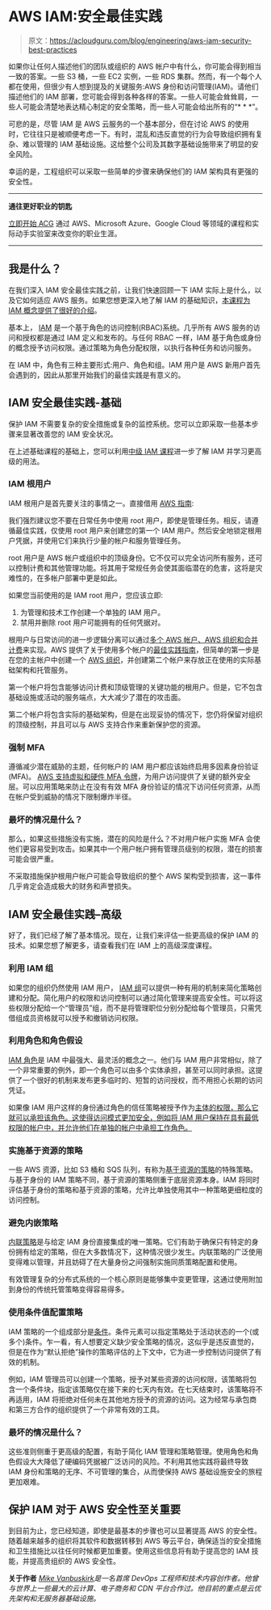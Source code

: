 # AWS IAM:安全最佳实践

> 原文：<https://acloudguru.com/blog/engineering/aws-iam-security-best-practices>

如果你让任何人描述他们的团队或组织的 AWS 帐户中有什么，你可能会得到相当一致的答案。一些 S3 桶，一些 EC2 实例，一些 RDS 集群。然而，有一个每个人都在使用，但很少有人想到提及的关键服务:AWS 身份和访问管理(IAM)。请他们描述他们的 IAM 部署，您可能会得到各种各样的答案。一些人可能会耸耸肩，一些人可能会清楚地表达精心制定的安全策略，而一些人可能会给出所有的“* * *”。

可悲的是，尽管 IAM 是 AWS 云服务的一个基本部分，但在讨论 AWS 的使用时，它往往只是被顺便考虑一下。有时，混乱和违反直觉的行为会导致组织拥有复杂、难以管理的 IAM 基础设施。这给整个公司及其数字基础设施带来了明显的安全风险。

幸运的是，工程组织可以采取一些简单的步骤来确保他们的 IAM 架构具有更强的安全性。

* * *

**通往更好职业的钥匙**

[立即开始 ACG](https://acloudguru.com/pricing) 通过 AWS、Microsoft Azure、Google Cloud 等领域的课程和实际动手实验室来改变你的职业生涯。

* * *

## 我是什么？

在我们深入 IAM 安全最佳实践之前，让我们快速回顾一下 IAM 实际上是什么，以及它如何适应 AWS 服务。如果您想更深入地了解 IAM 的基础知识，[本课程为 IAM 概念提供了很好的介绍](https://acloudguru.com/course/aws-identity-and-access-management-iam-concepts)。

基本上， [IAM](https://docs.aws.amazon.com/IAM/latest/UserGuide/introduction.html) 是一个基于角色的访问控制(RBAC)系统。几乎所有 AWS 服务的访问和授权都是通过 IAM 定义和发布的。与任何 RBAC 一样，IAM 基于角色或身份的概念授予访问权限。通过策略为角色分配权限，以执行各种任务和访问服务。

在 IAM 中，角色有三种主要形式:用户、角色和组。IAM 用户是 AWS 新用户首先会遇到的，因此从那里开始我们的最佳实践是有意义的。

## IAM 安全最佳实践-基础

保护 IAM 不需要复杂的安全措施或复杂的监控系统。您可以立即采取一些基本步骤来显著改善您的 IAM 安全状况。

在上述基础课程的基础上，您可以利用[中级 IAM 课程](https://acloudguru.com/course/introduction-to-identity-and-access-management-iam)进一步了解 IAM 并学习更高级的用法。

### IAM 根用户

IAM 根用户是首先要关注的事情之一。直接借用 [AWS 指南](https://docs.aws.amazon.com/IAM/latest/UserGuide/introduction.html):

我们强烈建议您不要在日常任务中使用 root 用户，即使是管理任务。相反，请遵循最佳实践，仅使用 root 用户来创建您的第一个 IAM 用户。然后安全地锁定根用户凭据，并使用它们来执行少量的帐户和服务管理任务。

root 用户是 AWS 帐户或组织中的顶级身份。它不仅可以完全访问所有服务，还可以控制计费和其他管理功能。将其用于常规任务会使其面临潜在的危害，这将是灾难性的，在多帐户部署中更是如此。

如果您当前使用的是 IAM root 用户，您应该立即:

1.  为管理和技术工作创建一个单独的 IAM 用户。
2.  禁用并删除 root 用户可能拥有的任何凭据对。

根用户与日常访问的进一步逻辑分离可以通过[多个 AWS 帐户、AWS 组织和合并计费](https://docs.aws.amazon.com/awsaccountbilling/latest/aboutv2/consolidated-billing.html)来实现。AWS 提供了关于使用多个帐户的[最佳实践指南](https://aws.amazon.com/organizations/getting-started/best-practices/)，但简单的第一步是在您的主帐户中创建一个 [AWS 组织](https://docs.aws.amazon.com/organizations/latest/userguide/orgs_tutorials_basic.html)，并创建第二个帐户来存放正在使用的实际基础架构和托管服务。

第一个帐户将包含能够访问计费和顶级管理的关键功能的根用户。但是，它不包含基础设施或活动的服务端点，大大减少了潜在的攻击面。

第二个帐户将包含实际的基础架构，但是在出现妥协的情况下，您仍将保留对组织的顶级控制，并且可以与 AWS 支持合作来重新保护您的资源。

### 强制 MFA

遵循减少潜在威胁的主题，任何帐户的 IAM 用户都应该始终启用多因素身份验证(MFA)。 [AWS 支持虚拟和硬件 MFA 令牌](https://docs.aws.amazon.com/IAM/latest/UserGuide/id_credentials_mfa_enable.html)，为用户访问提供了关键的额外安全层。可以应用策略来防止在没有有效 MFA 身份验证的情况下访问任何资源，从而在帐户受到威胁的情况下限制爆炸半径。

### 最坏的情况是什么？

那么，如果这些措施没有实施，潜在的风险是什么？不对用户帐户实施 MFA 会使他们更容易受到攻击。如果其中一个用户帐户拥有管理员级别的权限，潜在的损害可能会很严重。

不采取措施保护根用户帐户可能会导致组织的整个 AWS 架构受到损害，这一事件几乎肯定会造成极大的财务和声誉损失。

## IAM 安全最佳实践–高级

好了，我们已经了解了基本情况。现在，让我们来评估一些更高级的保护 IAM 的技术。如果您想了解更多，请查看我们在 IAM 上的高级深度课程。

### 利用 IAM 组

如果您的组织仍然使用 IAM 用户， [IAM 组](https://docs.aws.amazon.com/IAM/latest/UserGuide/id_groups.html)可以提供一种有用的机制来简化策略创建和分配。简化用户的权限和访问控制可以通过简化管理来提高安全性。可以将这些权限分配给一个“管理员”组，而不是将管理职位分别分配给每个管理员，只需凭借组成员资格就可以授予和撤销访问权限。

### 利用角色和角色假设

[IAM 角色](https://docs.aws.amazon.com/IAM/latest/UserGuide/id_roles_use.html)是 IAM 中最强大、最灵活的概念之一。他们与 IAM 用户非常相似，除了一个非常重要的例外，即一个角色可以由多个实体承担，甚至可以同时承担。这提供了一个很好的机制来发布更多临时的、短暂的访问授权，而不用担心长期的访问凭证。

如果像 IAM 用户这样的身份通过角色的信任策略被授予作为[主体的权限，那么它就可以承担该角色。这使得访问模式更加安全，例如将 IAM 用户保持在具有最低权限的帐户中，并允许他们在单独的帐户中承担工作角色。](https://docs.aws.amazon.com/IAM/latest/UserGuide/id_roles_use_permissions-to-switch.html)

### 实施基于资源的策略

一些 AWS 资源，比如 S3 桶和 SQS 队列，有称为[基于资源的策略](https://docs.aws.amazon.com/IAM/latest/UserGuide/access_policies_identity-vs-resource.html)的特殊策略。与基于身份的 IAM 策略不同，基于资源的策略侧重于底层资源本身。IAM 将同时评估基于身份的策略和基于资源的策略，允许比单独使用其中一种策略更细粒度的访问控制。

### 避免内嵌策略

[内联策略](https://docs.aws.amazon.com/IAM/latest/UserGuide/access_policies_managed-vs-inline.html#inline-policies)是与给定 IAM 身份直接集成的唯一策略。它们有助于确保只有特定的身份拥有给定的策略，但在大多数情况下，这种情况很少发生。内联策略的广泛使用变得难以管理，并且妨碍了在大量身份之间强制实施同质策略配置和使用。

有效管理复杂的分布式系统的一个核心原则是能够集中变更管理，这通过使用附加到身份的传统托管策略变得容易得多。

### 使用条件值配置策略

IAM 策略的一个组成部分是[条件](https://docs.aws.amazon.com/IAM/latest/UserGuide/reference_policies_elements_condition.html)。条件元素可以指定策略处于活动状态的一个(或多个)条件。乍一看，有人想要定义缺少安全策略的情况，这似乎是违反直觉的，但是在作为“默认拒绝”操作的策略评估的上下文中，它为进一步控制访问提供了有效的机制。

例如，IAM 管理员可以创建一个策略，授予对某些资源的访问权限，该策略将包含一个条件块，指定该策略仅在接下来的七天内有效。在七天结束时，该策略将不再适用，IAM 将拒绝对任何未在其他地方授予的资源的访问。这为经常与承包商和第三方合作的组织提供了一个非常有效的工具。

### 最坏的情况是什么？

这些准则侧重于更高级的配置，有助于简化 IAM 管理和策略管理。使用角色和角色假设大大降低了硬编码凭据被广泛访问的风险。不利用其他实践将最终导致 IAM 身份和策略的无序、不可管理的集合，从而使保持 AWS 基础设施安全的旅程更加艰难。

## 保护 IAM 对于 AWS 安全性至关重要

到目前为止，您已经知道，即使是最基本的步骤也可以显著提高 AWS 的安全性。随着越来越多的组织将其软件和数据转移到 AWS 等云平台，确保适当的安全措施和卫生措施比以往任何时候都更加重要。使用这些信息将有助于提高您的 IAM 技能，并提高贵组织的 AWS 安全性。

**关于作者**
*[Mike Vanbuskirk](https://mikevanbuskirk.io/)是一名首席 DevOps 工程师和技术内容创作者。他曾与世界上一些最大的云计算、电子商务和 CDN 平台合作过。他目前的重点是云优先架构和无服务器基础设施。*